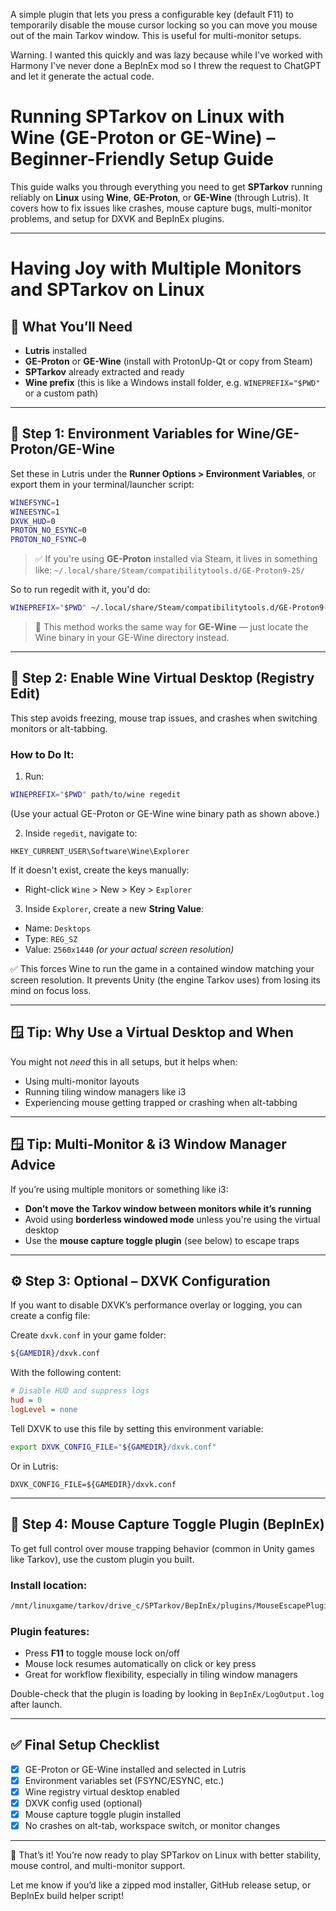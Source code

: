 ​A simple plugin that lets you press a configurable key (default F11) to temporarily disable the mouse cursor locking so you can move you mouse out of the main Tarkov window. This is useful for multi-monitor setups.​


Warning. I wanted this quickly and was lazy because while I've worked with Harmony I've never done a BepInEx mod so I threw the request to ChatGPT and let it generate the actual code.
​

# Running SPTarkov on Linux with Wine (GE-Proton or GE-Wine) – Beginner-Friendly Setup Guide

This guide walks you through everything you need to get **SPTarkov** running reliably on **Linux** using **Wine**, **GE-Proton**, or **GE-Wine** (through Lutris). It covers how to fix issues like crashes, mouse capture bugs, multi-monitor problems, and setup for DXVK and BepInEx plugins.

---

# Having Joy with Multiple Monitors and SPTarkov on Linux

## 🧩 What You’ll Need
- **Lutris** installed
- **GE-Proton** or **GE-Wine** (install with ProtonUp-Qt or copy from Steam)
- **SPTarkov** already extracted and ready
- **Wine prefix** (this is like a Windows install folder, e.g. `WINEPREFIX="$PWD"` or a custom path)

---

## 🔧 Step 1: Environment Variables for Wine/GE-Proton/GE-Wine
Set these in Lutris under the **Runner Options > Environment Variables**, or export them in your terminal/launcher script:

```bash
WINEFSYNC=1
WINEESYNC=1
DXVK_HUD=0
PROTON_NO_ESYNC=0
PROTON_NO_FSYNC=0
```

> ✅ If you're using **GE-Proton** installed via Steam, it lives in something like:
> `~/.local/share/Steam/compatibilitytools.d/GE-Proton9-25/`

So to run regedit with it, you'd do:
```bash
WINEPREFIX="$PWD" ~/.local/share/Steam/compatibilitytools.d/GE-Proton9-25/files/bin/wine regedit
```

> 🧠 This method works the same way for **GE-Wine** — just locate the Wine binary in your GE-Wine directory instead.

---

## 🧰 Step 2: Enable Wine Virtual Desktop (Registry Edit)
This step avoids freezing, mouse trap issues, and crashes when switching monitors or alt-tabbing.

### How to Do It:
1. Run:
```bash
WINEPREFIX="$PWD" path/to/wine regedit
```
(Use your actual GE-Proton or GE-Wine wine binary path as shown above.)

2. Inside `regedit`, navigate to:
```
HKEY_CURRENT_USER\Software\Wine\Explorer
```
If it doesn't exist, create the keys manually:
- Right-click `Wine` > New > Key > `Explorer`

3. Inside `Explorer`, create a new **String Value**:
- Name: `Desktops`
- Type: `REG_SZ`
- Value: `2560x1440` *(or your actual screen resolution)*

✅ This forces Wine to run the game in a contained window matching your screen resolution. It prevents Unity (the engine Tarkov uses) from losing its mind on focus loss.

---

## 🪟 Tip: Why Use a Virtual Desktop and When
You might not *need* this in all setups, but it helps when:
- Using multi-monitor layouts
- Running tiling window managers like i3
- Experiencing mouse getting trapped or crashing when alt-tabbing

---

## 🪟 Tip: Multi-Monitor & i3 Window Manager Advice
If you’re using multiple monitors or something like i3:
- **Don’t move the Tarkov window between monitors while it’s running**
- Avoid using **borderless windowed mode** unless you're using the virtual desktop
- Use the **mouse capture toggle plugin** (see below) to escape traps

---

## ⚙️ Step 3: Optional – DXVK Configuration
If you want to disable DXVK’s performance overlay or logging, you can create a config file:

Create `dxvk.conf` in your game folder:
```bash
${GAMEDIR}/dxvk.conf
```

With the following content:
```ini
# Disable HUD and suppress logs
hud = 0
logLevel = none
```

Tell DXVK to use this file by setting this environment variable:
```bash
export DXVK_CONFIG_FILE="${GAMEDIR}/dxvk.conf"
```

Or in Lutris:
```
DXVK_CONFIG_FILE=${GAMEDIR}/dxvk.conf
```

---

## 🔌 Step 4: Mouse Capture Toggle Plugin (BepInEx)
To get full control over mouse trapping behavior (common in Unity games like Tarkov), use the custom plugin you built.

### Install location:
```bash
/mnt/linuxgame/tarkov/drive_c/SPTarkov/BepInEx/plugins/MouseEscapePlugin/
```

### Plugin features:
- Press **F11** to toggle mouse lock on/off
- Mouse lock resumes automatically on click or key press
- Great for workflow flexibility, especially in tiling window managers

Double-check that the plugin is loading by looking in `BepInEx/LogOutput.log` after launch.

---

## ✅ Final Setup Checklist
- [x] GE-Proton or GE-Wine installed and selected in Lutris
- [x] Environment variables set (FSYNC/ESYNC, etc.)
- [x] Wine registry virtual desktop enabled
- [x] DXVK config used (optional)
- [x] Mouse capture toggle plugin installed
- [x] No crashes on alt-tab, workspace switch, or monitor changes

---

🎉 That’s it! You’re now ready to play SPTarkov on Linux with better stability, mouse control, and multi-monitor support.

Let me know if you’d like a zipped mod installer, GitHub release setup, or BepInEx build helper script!



